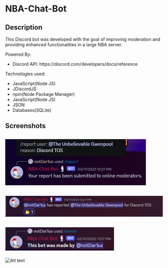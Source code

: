 # NBA-Chat-Bot

## Description

This Discord bot was developed with the goal of improving moderation and providing enhanced functionalities in a large NBA server.

Powered By:

<ul>
    <li>Discord API: https://discord.com/developers/docs/reference</li>
</ul>

Technologies used:

<ul>
    <li>JavaScript(Node JS)</li>
    <li>JDiscordJS</li>
    <li>npm(Node Package Manager)</li>
    <li>JavaScript(Node JS)</li>
    <li>JSON</li>
    <li>Databases(SQLite)</li>
</ul>

## Screenshots

## ![Alt text](screenshots/initialReport.png)

## ![Alt text](screenshots/reportLogged.png)

## ![Alt text](screenshots/OwnerCommand.png)

![Alt text](https://gyazo.com/2b21277fe8ca8827d0fcbdaa76f80221)
